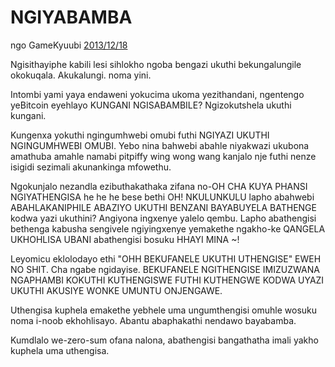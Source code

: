# NGIYABAMBA

ngo GameKyuubi [2013/12/18](https://bitcointalk.org/index.php?topic=375643.0)

<LanguageDropdown/>

Ngisithayiphe kabili lesi sihlokho ngoba bengazi ukuthi bekungalungile okokuqala. Akukalungi. noma yini.

Intombi yami yaya endaweni yokucima ukoma yezithandani, ngentengo yeBitcoin eyehlayo KUNGANI NGISABAMBILE? Ngizokutshela ukuthi kungani.

Kungenxa yokuthi ngingumhwebi omubi futhi NGIYAZI UKUTHI NGINGUMHWEBI OMUBI. Yebo nina bahwebi abahle niyakwazi ukubona amathuba amahle namabi pitpiffy wing wong wang kanjalo nje futhi nenze isigidi sezimali akunankinga mfowethu. 

Ngokunjalo nezandla ezibuthakathaka zifana no-OH CHA KUYA PHANSI NGIYATHENGISA he he he  bese bethi OH! NKULUNKULU lapho abahwebi ABAHLAKANIPHILE ABAZIYO UKUTHI BENZANI BAYABUYELA BATHENGE kodwa yazi ukuthini? Angiyona ingxenye yalelo qembu. Lapho abathengisi bethenga kabusha sengivele ngiyingxenye yemakethe ngakho-ke QANGELA UKHOHLISA UBANI abathengisi bosuku HHAYI MINA ~! 

Leyomicu eklolodayo ethi "OHH BEKUFANELE UKUTHI UTHENGISE" EWEH NO SHIT. Cha ngabe ngidayise. BEKUFANELE NGITHENGISE IMIZUZWANA NGAPHAMBI KOKUTHI KUTHENGISWE FUTHI KUTHENGWE KODWA UYAZI UKUTHI AKUSIYE WONKE UMUNTU ONJENGAWE. 

Uthengisa kuphela emakethe yebhele uma ungumthengisi omuhle wosuku noma i-noob ekhohlisayo. Abantu abaphakathi nendawo bayabamba.  

Kumdlalo we-zero-sum ofana nalona, ​​abathengisi bangathatha imali yakho kuphela uma uthengisa.